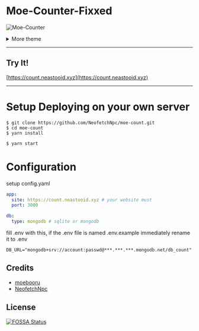 # Moe-Counter-Fixxed

![Moe-Counter](https://count.neastooid.xyz/get/@demo?theme=asoul)

<details>
<summary>More theme</summary>

##### asoul
![asoul](https://count.neastooid.xyz/get/@demo?theme=asoul)

##### moebooru
![moebooru](https://count.neastooid.xyz/get/@demo?theme=moebooru)

##### rule34
![Rule34](https://count.neastooid.xyz/get/@demo?theme=rule34)

##### gelbooru
![Gelbooru](https://count.neastooid.xyz/get/@demo?theme=gelbooru)
</details>

------------

## Try It!
[https://count.neastooid.xyz](https://count.neastooid.xyz)

------------

# Setup Deploying on your own server
```shell
$ git clone https://github.com/NeofetchNpc/moe-count.git
$ cd moe-count
$ yarn install

$ yarn start
```

# Configuration

setup config.yaml
```yaml
app:
  site: https://count.neastooid.xyz # your website must
  port: 3000

db:
  type: mongodb # sqlite or mongodb
```

fill .env with this, if the .env file is named .env.example immediately rename it to .env 
```.env
DB_URL="mongodb+srv://account:passwd@***.***.***.mongodb.net/db_count"
```

## Credits

*   [moebooru](https://github.com/moebooru/moebooru)
*   [NeofetchNpc](https://github.com/NeofetchNpc)

## License

[![FOSSA Status](https://app.fossa.com/api/projects/git%2Bgithub.com%2FNeofetchNpc%2Fmoe-count.svg?type=large&issueType=license)](https://app.fossa.com/projects/git%2Bgithub.com%2FNeofetchNpc%2Fmoe-count?ref=badge_large&issueType=license)
